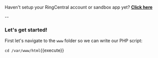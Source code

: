Haven't setup your RingCentral account or sandbox app yet?  **[Click here](https://developer.ringcentral.com/new-app?name=SMS+Quick+Start+App&desc=A+simple+app+to+demo+sending+an+SMS+on+RingCentral&public=false&type=ServerOther&carriers=7710,7310,3420&permissions=SMS,ReadMessages&redirectUri=&utm_source=devguide&utm_medium=button&utm_campaign=quickstart)**

--

### Let's get started!

First let's navigate to the `www` folder so we can write our PHP script:

`
cd /var/www/html
`{{execute}}

